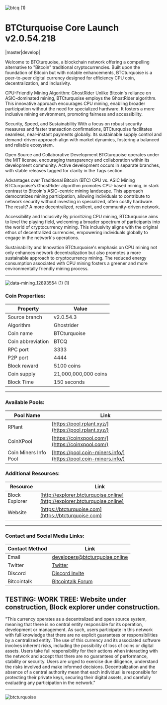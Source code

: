 ![btcq (1)](https://github.com/AnonimityCash/BTCturquoise-v2.0.54.3/assets/144634520/37b0f657-4986-4124-9521-96915fbebe4e)


BTCturquoise 
Core Launch v2.0.54.218
===========================

|master|develop|

Welcome to BTCturquoise, a blockchain network offering a compelling alternative to "Bitcoin" traditional cryptocurrencies. Built upon the foundation of Bitcoin but with notable enhancements, BTCturquoise is a peer-to-peer digital currency designed for efficiency CPU coin, decentralization, and inclusivity.

CPU-Friendly Mining Algorithm: GhostRider
Unlike Bitcoin's reliance on ASIC-dominated mining, BTCturquoise employs the GhostRider algorithm. This innovative approach encourages CPU mining, enabling broader participation without the need for specialized hardware. It fosters a more inclusive mining environment, promoting fairness and accessibility.

Security, Speed, and Sustainability
With a focus on robust security measures and faster transaction confirmations, BTCturquoise facilitates seamless, near-instant payments globally. Its sustainable supply control and demand-driven approach align with market dynamics, fostering a balanced and reliable ecosystem.

Open Source and Collaborative Development
BTCturquoise operates under the MIT license, encouraging transparency and collaboration within its development community. Active development occurs in separate branches, with stable releases tagged for clarity in the Tags section.

Advantages over Traditional Bitcoin (BTC)
CPU vs. ASIC Mining
BTCturquoise’s GhostRider algorithm promotes CPU-based mining, in stark contrast to Bitcoin's ASIC-centric mining landscape. This approach democratizes mining participation, allowing individuals to contribute to network security without investing in specialized, often costly hardware. The result? A more decentralized, resilient, and community-driven network.

Accessibility and Inclusivity
By prioritizing CPU mining, BTCturquoise aims to level the playing field, welcoming a broader spectrum of participants into the world of cryptocurrency mining. This inclusivity aligns with the original ethos of decentralized currencies, empowering individuals globally to engage in the network's operations.

Sustainability and Innovation
BTCturquoise's emphasis on CPU mining not only enhances network decentralization but also promotes a more sustainable approach to cryptocurrency mining. The reduced energy consumption associated with CPU mining fosters a greener and more environmentally friendly mining process.

----------------------------------------------------------------------------------------------
![data-mining_12893554 (1) (1)](https://github.com/AnonimityCash/BTCturquoise-v2.0.54.3/assets/144634520/bd590080-5fad-43ea-8d63-a22b17edb274)

### Coin Properties:

| Property                 | Value                                       |
|--------------------------|---------------------------------------------|
| Source branch            | v2.0.54.3                                   |
| Algorithm                | Ghostrider                                  |
| Coin name                | BTCturquoise                                |
| Coin abbreviation        | BTCQ                                        |
| RPC port                 | 3333                                        |
| P2P port                 | 4444                                        |
| Block reward             | 5100 coins                                  |
| Coin supply              | 21,000,000,000 coins                        |
| Block Time               | 150 seconds                                 |

------------------------------------------------------------------------------------------------
### Available Pools:
| Pool Name             | Link                                              |
|-----------------------|---------------------------------------------------|
| RPlant                | [https://pool.rplant.xyz/](https://pool.rplant.xyz/) |
| CoinXPool             | [https://coinxpool.com/](https://coinxpool.com/)   |
| Coin Miners Info Pool | [https://pool.coin-miners.info/](https://pool.coin-miners.info/) |

### Additional Resources:
| Resource         | Link                                                 |
|------------------|------------------------------------------------------|
| Block Explorer   | [http://explorer.btcturquoise.online](http://explorer.btcturquoise.online) |
| Website          | [https://btcturquoise.com](https://btcturquoise.com) |
------------------------------------------------------------------------------------------------
### Contact and Social Media Links:

| Contact Method       | Link                                             |
|----------------------|-------------------------------------------------------|
| Email                | [developers@btcturquoise.online](mailto:developers@btcturquoise.online) |
| Twitter              | [Twitter](https://twitter.com/sum_sv)                  |
| Discord              | [Discord Invite](https://discord.gg/XgxtcdUZDu)          |
| Bitcointalk          | [Bitcointalk Forum](https://bitcointalk.org/index.php?topic=5480601.0) |

TESTING: WORK TREE: Website under construction, Block explorer under construction.
------------------------------------------------------------------------------------------------

"This currency operates as a decentralized and open source system, meaning that there is no central entity responsible for its operation, development or management. As such, users participate in this network with full knowledge that there are no explicit guarantees or responsibilities by a centralized entity. The use of this currency and its associated software involves inherent risks, including the possibility of loss of coins or digital assets. Users take full responsibility for their actions when interacting with the network and accept that there are no guarantees of performance, stability or security. Users are urged to exercise due diligence, understand the risks involved and make informed decisions. Decentralization and the absence of a central authority mean that each individual is responsible for protecting their private keys, securing their digital assets, and carefully evaluating any participation in the network."

--------------------------------------------------------------------------------------------------
![btcturquoise](https://github.com/AnonimityCash/BTCturquoise-v2.0.54.3/assets/144634520/45ef461c-81a0-4ba5-ba43-c4e10bc833fa)
